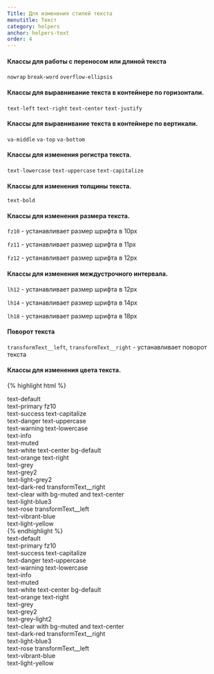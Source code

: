 ```yaml
---
Title: Для изменения стилей текста
menutitle: Текст
category: helpers
anchor: helpers-text
order: 4
---
```


#### Классы для работы с переносом или длиной текста

`nowrap`
`break-word`
`overflow-ellipsis`

#### Классы для выравнивание текста в контейнере по горизонтали.

`text-left`
`text-right`
`text-center`
`text-justify`

#### Классы для выравнивание текста в контейнере по вертикали.

`va-middle`
`va-top`
`va-bottom`

#### Классы для изменения регистра текста.

`text-lowercase`
`text-uppercase`
`text-capitalize`

#### Классы для изменения толщины текста.

`text-bold`

#### Классы для изменения размера текста.

`fz10` - устанавливает размер шрифта в 10px

`fz11` - устанавливает размер шрифта в 11px

`fz12` - устанавливает размер шрифта в 12px

#### Классы для изменения междустрочного интервала.

`lh12` - устанавливает размер шрифта в 12px

`lh14` - устанавливает размер шрифта в 14px

`lh18` - устанавливает размер шрифта в 18px

#### Поворот текста
`transformText__left`, `transformText__right` - устанавливает поворот текста

#### Классы для изменения  цвета текста.

{% highlight html %}
  <div class="text-default">text-default</div>
  <div class="text-primary fz10">text-primary fz10</div>
  <div class="text-success text-capitalize">text-success text-capitalize</div>
  <div class="text-danger text-uppercase">text-danger text-uppercase</div>
  <div class="text-warning text-lowercase">text-warning text-lowercase</div>
  <div class="text-info">text-info</div>
  <div class="text-muted">text-muted</div>
  <div class="text-white text-center bg-default">text-white text-center bg-default</div>
  <div class="text-orange text-right">text-orange text-right</div>
  <div class="text-grey">text-grey</div>
  <div class="text-grey2">text-grey2</div>
  <div class="text-light-grey2">text-light-grey2</div>
  <div class="text-dark-red transformText__right">text-dark-red transformText__right</div>
  <div class="bg-muted text-center">text-clear with bg-<span class="text-clear">muted</span> and text-center</div>
  <div class="text-light-blue3">text-light-blue3</div>
  <div class="text-rose transformText__left">text-rose transformText__left</div>
  <div class="text-vibrant-blue">text-vibrant-blue</div>
  <div class="text-light-yellow">text-light-yellow</div>
{% endhighlight %}

<div class="bs-docs-example">
  <div class="text-default mb-10">text-default</div>
  <div class="text-primary fz10 mb-10">text-primary fz10</div>
  <div class="text-success text-capitalize mb-10">text-success text-capitalize</div>
  <div class="text-danger text-uppercase mb-10">text-danger text-uppercase</div>
  <div class="text-warning text-lowercase mb-10">text-warning text-lowercase</div>
  <div class="text-info mb-10">text-info</div>
  <div class="text-muted mb-10">text-muted</div>
  <div class="text-white text-center bg-default mb-10">text-white text-center bg-default</div>
  <div class="text-orange text-right mb-10">text-orange text-right</div>
  <div class="text-grey mb-10">text-grey</div>
  <div class="text-grey2 mb-10">text-grey2</div>
  <div class="text-light-grey2 mb-10">text-grey-light2</div>
  <div class="bg-muted text-center mb-10">text-clear with bg-<span class="text-clear">muted</span> and text-center</div>
  <div class="text-dark-red transformText__right mb-10">text-dark-red transformText__right</div>
  <div class="text-light-blue3 mb-10">text-light-blue3</div>
  <div class="text-rose transformText__left mb-10">text-rose transformText__left</div>
  <div class="text-vibrant-blue mb-10">text-vibrant-blue</div>
  <div class="text-light-yellow mb-10">text-light-yellow</div>
</div>
